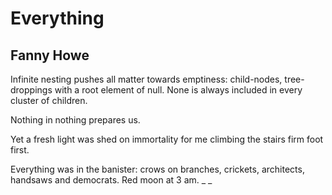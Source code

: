 # Everything
## Fanny Howe
Infinite nesting
pushes all matter
towards emptiness:
child-nodes,
tree-droppings
with a root element of null.
None is always included
in every cluster
of children.

Nothing in nothing
prepares us.

Yet a fresh light was shed
on immortality
for me climbing the stairs
firm foot first.

Everything was in the banister:
crows on branches, crickets,
architects, handsaws and democrats.
Red moon at 3 am. _
_
